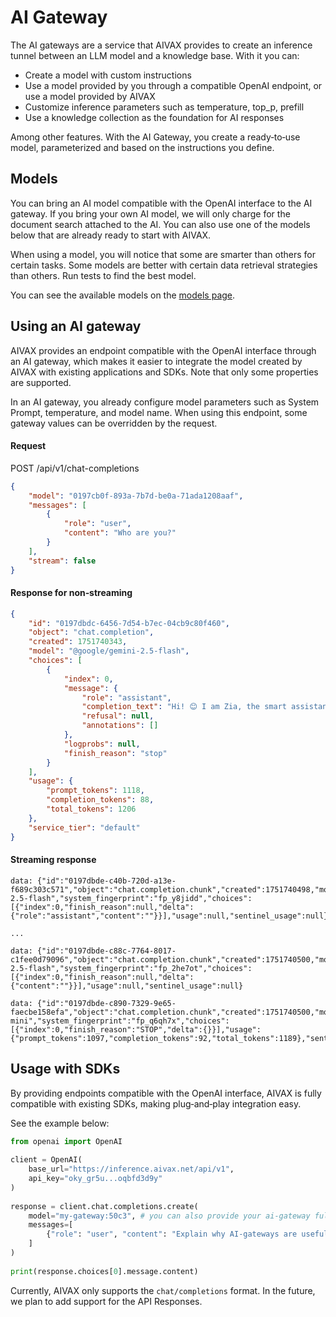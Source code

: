 # AI Gateway

The AI gateways are a service that AIVAX provides to create an inference tunnel between an LLM model and a knowledge base. With it you can:

- Create a model with custom instructions
- Use a model provided by you through a compatible OpenAI endpoint, or use a model provided by AIVAX
- Customize inference parameters such as temperature, top_p, prefill
- Use a knowledge collection as the foundation for AI responses

Among other features. With the AI Gateway, you create a ready‑to‑use model, parameterized and based on the instructions you define.

## Models

You can bring an AI model compatible with the OpenAI interface to the AI gateway. If you bring your own AI model, we will only charge for the document search attached to the AI. You can also use one of the models below that are already ready to start with AIVAX.

When using a model, you will notice that some are smarter than others for certain tasks. Some models are better with certain data retrieval strategies than others. Run tests to find the best model.

You can see the available models on the [models page](/docs/en/models).

## Using an AI gateway

AIVAX provides an endpoint compatible with the OpenAI interface through an AI gateway, which makes it easier to integrate the model created by AIVAX with existing applications and SDKs. Note that only some properties are supported.

In an AI gateway, you already configure model parameters such as System Prompt, temperature, and model name. When using this endpoint, some gateway values can be overridden by the request.

#### Request

<div class="request-item post">
    <span>POST</span>
    <span>
        /api/v1/chat-completions
    </span>
</div>

```json
{
    "model": "0197cb0f-893a-7b7d-be0a-71ada1208aaf",
    "messages": [
        {
            "role": "user",
            "content": "Who are you?"
        }
    ],
    "stream": false
}
```

#### Response for non‑streaming

```json
{
    "id": "0197dbdc-6456-7d54-b7ec-04cb9c80f460",
    "object": "chat.completion",
    "created": 1751740343,
    "model": "@google/gemini-2.5-flash",
    "choices": [
        {
            "index": 0,
            "message": {
                "role": "assistant",
                "completion_text": "Hi! 😊 I am Zia, the smart assistant of Zé do Ingresso. I'm here to help you with everything about tickets, events, and everything happening in our beloved São José do Rio Preto. If you need anything, like learning about the naming of the thing, just ask! Let's enjoy everything that's happening! What do you need? 🥳 ",
                "refusal": null,
                "annotations": []
            },
            "logprobs": null,
            "finish_reason": "stop"
        }
    ],
    "usage": {
        "prompt_tokens": 1118,
        "completion_tokens": 88,
        "total_tokens": 1206
    },
    "service_tier": "default"
}
```

#### Streaming response

```text
data: {"id":"0197dbde-c40b-720d-a13e-f689c303c571","object":"chat.completion.chunk","created":1751740498,"model":"@google/gemini-2.5-flash","system_fingerprint":"fp_y8jidd","choices":[{"index":0,"finish_reason":null,"delta":{"role":"assistant","content":""}}],"usage":null,"sentinel_usage":null}

...

data: {"id":"0197dbde-c88c-7764-8017-c1fee0d79096","object":"chat.completion.chunk","created":1751740500,"model":"@google/gemini-2.5-flash","system_fingerprint":"fp_2he7ot","choices":[{"index":0,"finish_reason":null,"delta":{"content":""}}],"usage":null,"sentinel_usage":null}

data: {"id":"0197dbde-c890-7329-9e65-faecbe158efa","object":"chat.completion.chunk","created":1751740500,"model":"@aivax\/sentinel-mini","system_fingerprint":"fp_q6qh7x","choices":[{"index":0,"finish_reason":"STOP","delta":{}}],"usage":{"prompt_tokens":1097,"completion_tokens":92,"total_tokens":1189},"sentinel_usage":null}
```

## Usage with SDKs

By providing endpoints compatible with the OpenAI interface, AIVAX is fully compatible with existing SDKs, making plug‑and‑play integration easy.

See the example below:

```python
from openai import OpenAI
 
client = OpenAI(
    base_url="https://inference.aivax.net/api/v1",
    api_key="oky_gr5u...oqbfd3d9y"
)
 
response = client.chat.completions.create(
    model="my-gateway:50c3", # you can also provide your ai-gateway full ID here
    messages=[
        {"role": "user", "content": "Explain why AI-gateways are useful."}
    ]
)
 
print(response.choices[0].message.content)
```

Currently, AIVAX only supports the `chat/completions` format. In the future, we plan to add support for the API Responses.